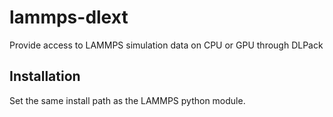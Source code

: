 # lammps-dlext

Provide access to LAMMPS simulation data on CPU or GPU through DLPack

## Installation

Set the same install path as the LAMMPS python module.
